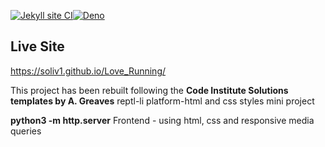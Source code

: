 
[![Jekyll site CI](https://github.com/SOliv1/Love_Running/actions/workflows/jekyll.yml/badge.svg?branch=master)](https://github.com/SOliv1/Love_Running/actions/workflows/jekyll.yml)[![Deno](https://github.com/SOliv1/Love_Running/actions/workflows/deno.yml/badge.svg)](https://github.com/SOliv1/Love_Running/actions/workflows/deno.yml)


## Live Site 
https://soliv1.github.io/Love_Running/

This project has been rebuilt following the **Code Institute Solutions
templates by A. Greaves**
reptl-li platform-html and css styles mini project 

**python3 -m http.server**
Frontend - using html, css and responsive media queries

